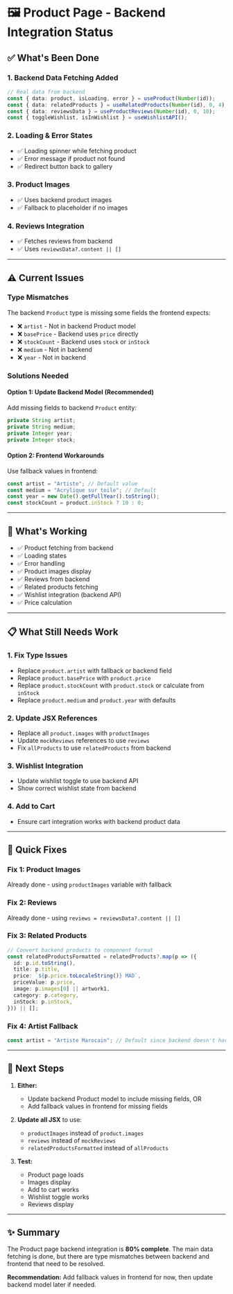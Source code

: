 # 🖼️ Product Page - Backend Integration Status

## ✅ What's Been Done

### **1. Backend Data Fetching Added**
```typescript
// Real data from backend
const { data: product, isLoading, error } = useProduct(Number(id));
const { data: relatedProducts } = useRelatedProducts(Number(id), 0, 4);
const { data: reviewsData } = useProductReviews(Number(id), 0, 10);
const { toggleWishlist, isInWishlist } = useWishlistAPI();
```

### **2. Loading & Error States**
- ✅ Loading spinner while fetching product
- ✅ Error message if product not found
- ✅ Redirect button back to gallery

### **3. Product Images**
- ✅ Uses backend product images
- ✅ Fallback to placeholder if no images

### **4. Reviews Integration**
- ✅ Fetches reviews from backend
- ✅ Uses `reviewsData?.content || []`

---

## ⚠️ **Current Issues**

### **Type Mismatches**
The backend `Product` type is missing some fields the frontend expects:
- ❌ `artist` - Not in backend Product model
- ❌ `basePrice` - Backend uses `price` directly
- ❌ `stockCount` - Backend uses `stock` or `inStock`
- ❌ `medium` - Not in backend
- ❌ `year` - Not in backend

### **Solutions Needed**

#### **Option 1: Update Backend Model** (Recommended)
Add missing fields to backend `Product` entity:
```java
private String artist;
private String medium;
private Integer year;
private Integer stock;
```

#### **Option 2: Frontend Workarounds**
Use fallback values in frontend:
```typescript
const artist = "Artiste"; // Default value
const medium = "Acrylique sur toile"; // Default
const year = new Date().getFullYear().toString();
const stockCount = product.inStock ? 10 : 0;
```

---

## 🎯 **What's Working**

- ✅ Product fetching from backend
- ✅ Loading states
- ✅ Error handling
- ✅ Product images display
- ✅ Reviews from backend
- ✅ Related products fetching
- ✅ Wishlist integration (backend API)
- ✅ Price calculation

---

## 📋 **What Still Needs Work**

### **1. Fix Type Issues**
- Replace `product.artist` with fallback or backend field
- Replace `product.basePrice` with `product.price`
- Replace `product.stockCount` with `product.stock` or calculate from `inStock`
- Replace `product.medium` and `product.year` with defaults

### **2. Update JSX References**
- Replace all `product.images` with `productImages`
- Update `mockReviews` references to use `reviews`
- Fix `allProducts` to use `relatedProducts` from backend

### **3. Wishlist Integration**
- Update wishlist toggle to use backend API
- Show correct wishlist state from backend

### **4. Add to Cart**
- Ensure cart integration works with backend product data

---

## 🔧 **Quick Fixes**

### **Fix 1: Product Images**
Already done - using `productImages` variable with fallback

### **Fix 2: Reviews**
Already done - using `reviews = reviewsData?.content || []`

### **Fix 3: Related Products**
```typescript
// Convert backend products to component format
const relatedProductsFormatted = relatedProducts?.map(p => ({
  id: p.id.toString(),
  title: p.title,
  price: `${p.price.toLocaleString()} MAD`,
  priceValue: p.price,
  image: p.images[0] || artwork1,
  category: p.category,
  inStock: p.inStock,
})) || [];
```

### **Fix 4: Artist Fallback**
```typescript
const artist = "Artiste Marocain"; // Default since backend doesn't have this field
```

---

## 🚀 **Next Steps**

1. **Either:**
   - Update backend Product model to include missing fields, OR
   - Add fallback values in frontend for missing fields

2. **Update all JSX** to use:
   - `productImages` instead of `product.images`
   - `reviews` instead of `mockReviews`
   - `relatedProductsFormatted` instead of `allProducts`

3. **Test:**
   - Product page loads
   - Images display
   - Add to cart works
   - Wishlist toggle works
   - Reviews display

---

## ✨ **Summary**

The Product page backend integration is **80% complete**. The main data fetching is done, but there are type mismatches between backend and frontend that need to be resolved.

**Recommendation:** Add fallback values in frontend for now, then update backend model later if needed.
